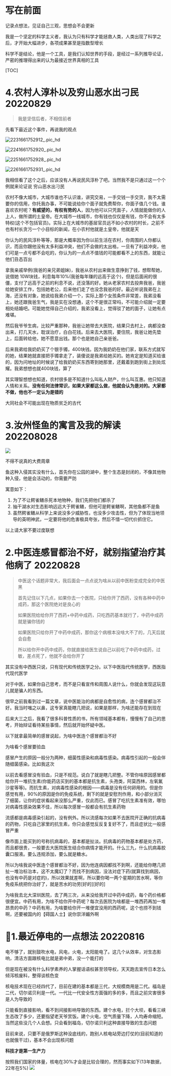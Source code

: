 
# 写在前面
记录点想法，见证自己三观，思想会不会更新

我是一个坚定的科学主义者，我认为只有科学才能拯救人类，人类出现了科学之后，才开始大幅进步，各项成果甚至是指数型增长

科学不是结论，他是一个工具，是我们认知世界的手段，是经过一系列推导论证，严密的推理得出来的认为最接近世界真相的工具

[TOC]

# 4.农村人淳朴以及穷山恶水出刁民 20220829
> 我是坚信后者，不相信前者

先看下最近这个事件，再说我的观点

![2231661752912_.pic_hd](https://github-page-img001.oss-cn-hangzhou.aliyuncs.com/202208291539788.jpg)


![2241661752920_.pic_hd](https://github-page-img001.oss-cn-hangzhou.aliyuncs.com/202208291540761.jpg)

![2251661752928_.pic_hd](https://github-page-img001.oss-cn-hangzhou.aliyuncs.com/202208291541647.jpg)



![2261661752931_.pic_hd](https://github-page-img001.oss-cn-hangzhou.aliyuncs.com/202208291543830.jpg)



我相信看了这个之后，应该没有人再说民风淳朴了吧。当然我不是只通过这一个个例就来论证说 穷山恶水出刁民

农村不像大城市，大城市谁也不认识谁，讲究交易，一手交钱一手交货，我不太需要你的信用，你托我办事，不可能说给你个面子就免费帮你，你面子值几个钱。谁喜欢农村呢？**有威望的，有权有势的人**，因为他可以只凭面子，人情就能做你的人上人，做所谓的土皇帝。在大城市一线城市，你有钱也仅仅是有钱，你不会有太多特权(这个不包括官员)。实际上在大城市的基层官员远不如小农村的村长，之前不也有村长贪污一个小目标的新闻，在小农村他就是土皇帝，他就是天

你认为的民风淳朴等等，那是大概率因为你以前生活在农村，你周围的人你都认识，而且你跟他没有太多利益冲突，他们不会做的太出格，一旦有了利益冲突，他们可是一点亏都不会吃的，你认为的一点点不值钱的可能都看不上的东西，就能让他们丑态百出

拿我亲戚举例(我爸的亲兄弟姐妹)，我爸从农村出来做生意挣到了钱，想帮帮她，说借她 10W块钱，利息每年10%(我爸每年赚的远高于这个)，但是后面闹的很僵，支付了远高于之前的利息不说，还没落的好。她从老家农村去投奔我爸，我爸给她安排工作，包括她老公，后来他们走了也没念我爸的好。最近听说我弟在上海，还没有对象，她说给我弟介绍一个，实际上那个女孩条件非常差，我弟没看上，她还跟我爸生气，我是实在没想通，这个不是很正常吗，不可能介绍就一定要相处结婚吧。可能她觉得自己介绍的，我弟没看上，觉得驳了她的面子，让她有点难堪。

然后我爷爷生病，比较严重那种，我爸让她带去大医院，结果只去村上，病都没查出来，打几天水，耽误治疗，白白花钱。后来去大医院，要住院，我爸让她先垫上，后面转给他，她不愿意出钱。那个也是她自己亲爸爸。

后来我弟给我奶奶买了个银手镯，400块钱。因为我奶奶在他们家，联系方式就写的她，结果她就直接把手镯拿走了，装傻说是我弟给她买的。她肯定是知道买给谁的，因为问地址的时候说了给我奶奶买东西寄到她那里，还戴着到跑到街上到处炫耀。我弟想想也就400块钱，算了

其实理智想想也知道，农村很多是不知道什么叫私人财产，什么叫互惠。他只知道人情和关系。**没有任何法律常识，如果大家都这么做，他就会认为是对的。大家都不做，他也不一定认为是错的**

大同社会不可能出现在物质贫乏的古代

# 3.汝州怪鱼的寓言及我的解读 202208028  

![](img/WechatIMG222.jpeg)

不得不说真的大费周章

鱼这种入侵其实没有什么，首先你在公园的湖中，整个生态是封闭的，不像其他物种入侵，他是会活动的，你需要严防

寓意如下：
1. 为了不让鳄雀鳝杀死本地物种，我们先把他们都杀了
2. 抽干湖水对生态影响远远大于鳄雀鳝，但他可是鳄雀鳝啊，其他鱼都不是鱼
3. 虽然鳄雀鳝从科学上来说没多少威胁性，也没多少攻击性，但为了体现当地领导的英明神武，一定要将他的危害极具夸张，然后不惜一切代价抓住它。

以上请大家不要过度联想

# 2.中医连感冒都治不好，就别指望治疗其他病了 20220828
> 中医这个话题非常大，我后面会一点点说为啥从以前中医粉变成完全的中医黑
> 
> 首先记住以下几点，如果你去一个医院，只给你开了西药，没有各种中药中成药，那这个医院绝对是良心的
> 
> 如果医院给给你开了西药+中药中成药，只吃西药基本就行了，中药中成药就是骗你钱的
> 
> 如果医院只给你开了中药中成药，那你这个病根本没啥大不了的，几天后就会自愈
> 
> 所以给你开中药中成药，你就直接给医生说自己以前吃了中药中成药，过敏，差点死了，他就不会给你开了

其实没有中西医只说，只有现代和传统医学之分。以下中医指代传统医学，西医指代现代医学

对于中医，如果你自己思考，而不是只看宣传和周围人说什么，你就会发现这玩意儿就是骗人的东西。

很早之前我看到过一篇文章，说中医能治的病都是自愈性的病，连个感冒都治不好。我当时嗤之以鼻，这专家真能瞎几把说，如果是那样，为啥还能存在到现在

后来大三之后，我看了很多科普性质的书，所有领域基本都有，慢慢有了自己的思考，开始辩证看待某些事情，然后就开始怀疑中医。

以下就拿最简单的感冒说起，为啥中医连个感冒都治不好

为啥看个感冒要验血

感冒产生的原因一般分为两种，细菌性感染和病毒性感染。病毒性引起的一般会伴随细菌感染。比如我这次

以前去看感冒没有验血，只是不规范。说白了就是瞎几把整。不管你啥原因感冒都给你开一堆抗生素(你能药店买到的基本都是抗生素，头孢类，阿莫西林，左氧氟沙星等等)。而抗生素，对病毒性感染的根因——病毒是没有任何卵用的。但是你感觉有用，90%的原因是你的免疫系统，剩下的就是安慰剂作用，和小部分消灭了细菌，让你的症状看起来没那么严重，仅此而已。感冒了吃抗生素准有效，哪怕对病毒性感染效果不佳，所以每次感冒一般都会有抗生素药物

流感都是病毒感染引起的，没有例外。所以流感每次如果不去医院开正确的抗病毒的药物，只吃自己家里的抗生素，你只会感觉反反复复好不了，而且症状比一般感冒严重

像市面上能买到的号称抗病毒的，基本都是扯淡。抗病毒的药物基本都是处方药，而且都很贵，一般要去大医院医生结合你病情才能开的。什么三九，什么抗病毒胶囊口服液。要么违规添加，要么就是糖水。

所以为啥我说中医连个感冒都治不好，因为他连病因都找不到啊，还能给你瞎几把扯一堆治标治本，这不太魔幻了？而找不到病因，没法对症下药(就算找到病因，也没有中药是对症的)，所以效果就差啊，所以要你喝一两个星期的苦水啊，等你免疫系统把你治好了，就是苦水的功劳[好的][好的]

为啥我去北大深圳医院，去了两三次，从来没给我开过中药中成药，每个药价格都很便宜。中药有用，为啥不给你开中药呢？每次去医院为啥都是一堆西药再加一堆昂贵的中药？中药有用，为啥要给你开一堆便宜没用的西药呢，这个也捞不到钱啊，还要被国内的【碍国人士】说你崇洋媚外啊



# 🤔1.最近停电的一点想法 20220816
电不够了，就别鼓吹水电，风电，火电，太阳能电了。这几个从效率，对生态影响，清洁方面跟核电比就是弟中弟，没一个能打的

但是现在被没有什么科学素养的人掌握话语权甚至领导权，天天跑去宣传日本怎么倾泻核废料，整得谈核色变

核电技术现在已经四代了，目前在建的基本都是三代，大规模商用是二代。福岛是二代，切尔诺贝利是一代。一代比一代安全性方面强的多的多，而且之前灾害很多是人为导致的

只能看到直接影响，看不到间接影响导致的东西。建个水电，拦个大坝，看看三峡生态改了多少，还要指望老天爷赏饭。建个火电，空气质量下降，人均寿命缩短。当然这些没几个人会想。只会看到福岛，切尔诺贝利这种直接导致的生态问题

目前来说，只要不是俄罗斯这种没底线的，跑别人核电站旁边打仗的(目前知道的也就俄干过)，基本不会出现核问题

**科技才是第一生产力**

按照我们国家的体量，核电在30%才会是比较合理的，然而事实如下(13年数据，22年在5%)
![](img/WechatIMG218.jpeg)